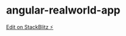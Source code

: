 # angular-realworld-app

[Edit on StackBlitz ⚡️](https://stackblitz.com/edit/angular-realworld-myfaas)
